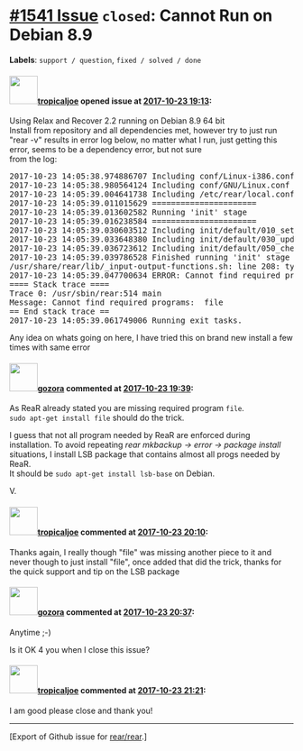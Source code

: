 [\#1541 Issue](https://github.com/rear/rear/issues/1541) `closed`: Cannot Run on Debian 8.9
===========================================================================================

**Labels**: `support / question`, `fixed / solved / done`

#### <img src="https://avatars.githubusercontent.com/u/3945725?v=4" width="50">[tropicaljoe](https://github.com/tropicaljoe) opened issue at [2017-10-23 19:13](https://github.com/rear/rear/issues/1541):

Using Relax and Recover 2.2 running on Debian 8.9 64 bit  
Install from repository and all dependencies met, however try to just
run "rear -v" results in error log below, no matter what I run, just
getting this error, seems to be a dependency error, but not sure  
from the log:

<pre>
2017-10-23 14:05:38.974886707 Including conf/Linux-i386.conf
2017-10-23 14:05:38.980564124 Including conf/GNU/Linux.conf
2017-10-23 14:05:39.004641738 Including /etc/rear/local.conf
2017-10-23 14:05:39.011015629 ======================
2017-10-23 14:05:39.013602582 Running 'init' stage
2017-10-23 14:05:39.016238584 ======================
2017-10-23 14:05:39.030603512 Including init/default/010_set_drlm_env.sh
2017-10-23 14:05:39.033648380 Including init/default/030_update_recovery_system.sh
2017-10-23 14:05:39.036723612 Including init/default/050_check_rear_recover_mode.sh
2017-10-23 14:05:39.039786528 Finished running 'init' stage in 0 seconds
/usr/share/rear/lib/_input-output-functions.sh: line 208: type: file: not found
2017-10-23 14:05:39.047700634 ERROR: Cannot find required programs:  file
==== Stack trace ====
Trace 0: /usr/sbin/rear:514 main
Message: Cannot find required programs:  file
== End stack trace ==
2017-10-23 14:05:39.061749006 Running exit tasks.
</pre>

Any idea on whats going on here, I have tried this on brand new install
a few times with same error

#### <img src="https://avatars.githubusercontent.com/u/12116358?u=1c5ba9dcee5ca3082f03029a7fbe647efd30eb49&v=4" width="50">[gozora](https://github.com/gozora) commented at [2017-10-23 19:39](https://github.com/rear/rear/issues/1541#issuecomment-338773118):

As ReaR already stated you are missing required program `file`.  
`sudo apt-get install file` should do the trick.

I guess that not all program needed by ReaR are enforced during
installation. To avoid repeating *rear mkbackup -&gt; error -&gt;
package install* situations, I install LSB package that contains almost
all progs needed by ReaR.  
It should be `sudo apt-get install lsb-base` on Debian.

V.

#### <img src="https://avatars.githubusercontent.com/u/3945725?v=4" width="50">[tropicaljoe](https://github.com/tropicaljoe) commented at [2017-10-23 20:10](https://github.com/rear/rear/issues/1541#issuecomment-338781539):

Thanks again, I really though "file" was missing another piece to it and
never though to just install "file", once added that did the trick,
thanks for the quick support and tip on the LSB package

#### <img src="https://avatars.githubusercontent.com/u/12116358?u=1c5ba9dcee5ca3082f03029a7fbe647efd30eb49&v=4" width="50">[gozora](https://github.com/gozora) commented at [2017-10-23 20:37](https://github.com/rear/rear/issues/1541#issuecomment-338789023):

Anytime ;-)

Is it OK 4 you when I close this issue?

#### <img src="https://avatars.githubusercontent.com/u/3945725?v=4" width="50">[tropicaljoe](https://github.com/tropicaljoe) commented at [2017-10-23 21:21](https://github.com/rear/rear/issues/1541#issuecomment-338800464):

I am good please close and thank you!

------------------------------------------------------------------------

\[Export of Github issue for
[rear/rear](https://github.com/rear/rear).\]
